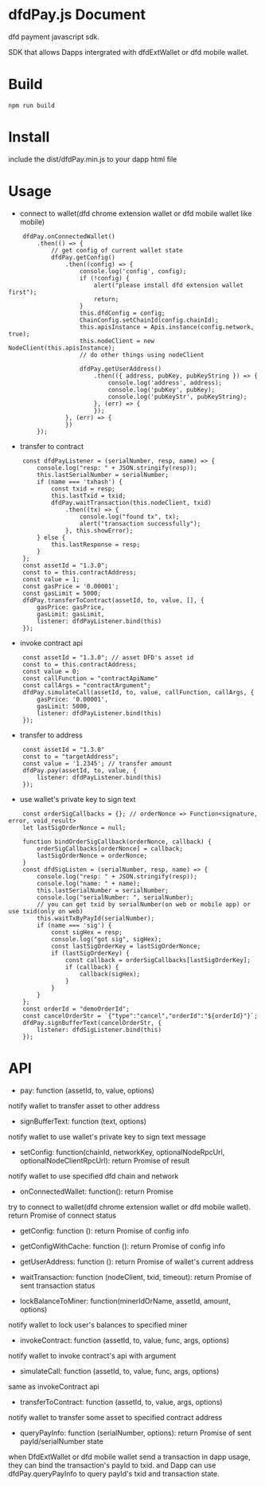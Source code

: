 dfdPay.js Document
=======================

dfd payment javascript sdk. 

SDK that allows Dapps intergrated with dfdExtWallet or dfd mobile wallet.


# Build


```
npm run build
```

# Install

include the dist/dfdPay.min.js to your dapp html file

# Usage

* connect to wallet(dfd chrome extension wallet or dfd mobile wallet like mobile)

```
    dfdPay.onConnectedWallet()
        .then(() => {
            // get config of current wallet state
            dfdPay.getConfig()
                .then((config) => {
                    console.log('config', config);
                    if (!config) {
                        alert("please install dfd extension wallet first");
                        return;
                    }
                    this.dfdConfig = config;
                    ChainConfig.setChainId(config.chainId);
                    this.apisInstance = Apis.instance(config.network, true);
                    this.nodeClient = new NodeClient(this.apisInstance);
                    // do other things using nodeClient

                    dfdPay.getUserAddress()
                        .then(({ address, pubKey, pubKeyString }) => {
                            console.log('address', address);
                            console.log('pubKey', pubKey);
                            console.log('pubKeyStr', pubKeyString);
                        }, (err) => {
                        });
                }, (err) => {
                })
        });
```

* transfer to contract

```
    const dfdPayListener = (serialNumber, resp, name) => {
        console.log("resp: " + JSON.stringify(resp));
        this.lastSerialNumber = serialNumber;
        if (name === 'txhash') {
            const txid = resp;
            this.lastTxid = txid;
            dfdPay.waitTransaction(this.nodeClient, txid)
                .then((tx) => {
                    console.log("found tx", tx);
                    alert("transaction successfully");
                }, this.showError);
        } else {
            this.lastResponse = resp;
        }
    };
    const assetId = "1.3.0";
    const to = this.contractAddress;
    const value = 1;
    const gasPrice = '0.00001';
    const gasLimit = 5000;
    dfdPay.transferToContract(assetId, to, value, [], {
        gasPrice: gasPrice,
        gasLimit: gasLimit,
        listener: dfdPayListener.bind(this)
    });
```

* invoke contract api

```
    const assetId = "1.3.0"; // asset DFD's asset id
    const to = this.contractAddress;
    const value = 0;
    const callFunction = "contractApiName"
    const callArgs = "contractArgument";
    dfdPay.simulateCall(assetId, to, value, callFunction, callArgs, {
        gasPrice: '0.00001',
        gasLimit: 5000,
        listener: dfdPayListener.bind(this)
    });
```

* transfer to address

```
    const assetId = "1.3.0"
    const to = "targetAddress";
    const value = '1.2345'; // transfer amount
    dfdPay.pay(assetId, to, value, {
        listener: dfdPayListener.bind(this)
    });
```

* use wallet's private key to sign text

```
    const orderSigCallbacks = {}; // orderNonce => Function<signature, error, void_result>
    let lastSigOrderNonce = null;

    function bindOrderSigCallback(orderNonce, callback) {
        orderSigCallbacks[orderNonce] = callback;
        lastSigOrderNonce = orderNonce;
    }
    const dfdSigListen = (serialNumber, resp, name) => {
        console.log("resp: " + JSON.stringify(resp));
        console.log("name: " + name);
        this.lastSerialNumber = serialNumber;
        console.log("serialNumber: ", serialNumber);
        // you can get txid by serialNumber(on web or mobile app) or use txid(only on web)
        this.waitTxByPayId(serialNumber);
        if (name === 'sig') {
            const sigHex = resp;
            console.log("got sig", sigHex);
            const lastSigOrderKey = lastSigOrderNonce;
            if (lastSigOrderKey) {
                const callback = orderSigCallbacks[lastSigOrderKey];
                if (callback) {
                    callback(sigHex);
                }
            }
        }
    };
    const orderId = "demoOrderId";
    const cancelOrderStr = `{"type":"cancel","orderId":"${orderId}"}`;
    dfdPay.signBufferText(cancelOrderStr, {
        listener: dfdSigListener.bind(this)
    });
```

# API

* pay: function (assetId, to, value, options)

notify wallet to transfer asset to other address

* signBufferText: function (text, options)

notify wallet to use wallet's private key to sign text message

* setConfig: function(chainId, networkKey, optionalNodeRpcUrl, optionalNodeClientRpcUrl): return Promise of result

notify wallet to use specified dfd chain and network

* onConnectedWallet: function(): return Promise

try to connect to wallet(dfd chrome extension wallet or dfd mobile wallet). return Promise of connect status

* getConfig: function (): return Promise of config info

* getConfigWithCache: function (): return Promise of config info

* getUserAddress: function (): return Promise of wallet's current address

* waitTransaction: function (nodeClient, txid, timeout): return Promise of sent transaction status

* lockBalanceToMiner: function(minerIdOrName, assetId, amount, options)

notify wallet to lock user's balances to specified miner

* invokeContract: function (assetId, to, value, func, args, options)

notify wallet to invoke contract's api with argument

* simulateCall: function (assetId, to, value, func, args, options)

same as invokeContract api

* transferToContract: function (assetId, to, value, args, options)

notify wallet to transfer some asset to specified contract address

* queryPayInfo: function (serialNumber, options): return Promise of sent payId/serialNumber state

when DfdExtWallet or dfd mobile wallet send a transaction in dapp usage, they can bind the transaction's payId to txid. and Dapp can use dfdPay.queryPayInfo to query payId's txid and transaction state.
